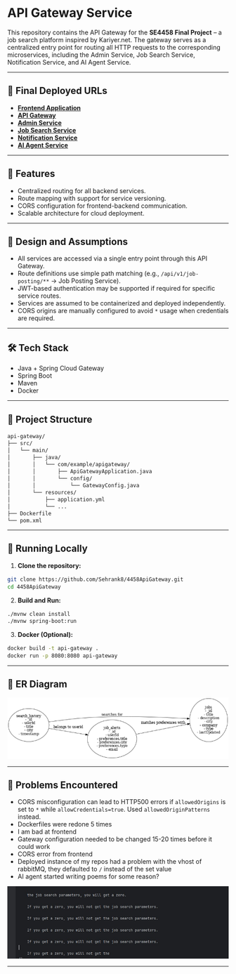 # API Gateway Service

This repository contains the API Gateway for the **SE4458 Final Project** – a job search platform inspired by Kariyer.net. The gateway serves as a centralized entry point for routing all HTTP requests to the corresponding microservices, including the Admin Service, Job Search Service, Notification Service, and AI Agent Service.

---

## 🔗 Final Deployed URLs

- [**Frontend Application**](https://four458frontend.onrender.com)
- [**API Gateway**](https://four458aiagent.onrender.com)
- [**Admin Service**](https://four458adminservice.onrender.com)
- [**Job Search Service**](https://four458jobsearchservice.onrender.com)
- [**Notification Service**](https://four458notificationservice.onrender.com)
- [**AI Agent Service**](https://four458jobagent.onrender.com)

---

## 📌 Features

- Centralized routing for all backend services.
- Route mapping with support for service versioning.
- CORS configuration for frontend-backend communication.
- Scalable architecture for cloud deployment.

---

## 🧠 Design and Assumptions

- All services are accessed via a single entry point through this API Gateway.
- Route definitions use simple path matching (e.g., `/api/v1/job-posting/**` → Job Posting Service).
- JWT-based authentication may be supported if required for specific service routes.
- Services are assumed to be containerized and deployed independently.
- CORS origins are manually configured to avoid `*` usage when credentials are required.

---

## 🛠️ Tech Stack

- Java + Spring Cloud Gateway
- Spring Boot
- Maven
- Docker

---

## 📂 Project Structure

```
api-gateway/
├── src/
│   └── main/
│       ├── java/
│       │   └── com/example/apigateway/
│       │       ├── ApiGatewayApplication.java
│       │       └── config/
│       │           └── GatewayConfig.java
│       └── resources/
│           ├── application.yml
│           └── ...
├── Dockerfile
└── pom.xml
```

---

## 🧪 Running Locally

1. **Clone the repository:**

```bash
git clone https://github.com/Sehrank8/4458ApiGateway.git
cd 4458ApiGateway
```

2. **Build and Run:**

```bash
./mvnw clean install
./mvnw spring-boot:run
```

3. **Docker (Optional):**

```bash
docker build -t api-gateway .
docker run -p 8080:8080 api-gateway
```

---
## 🧾 ER Diagram

![ER DIAGRAM](https://github.com/Sehrank8/4458ApiGateway/blob/master/job_search_er_diagram.png)

---

## 🧩 Problems Encountered

- CORS misconfiguration can lead to HTTP500 errors if `allowedOrigins` is set to `*` while `allowCredentials=true`. Used `allowedOriginPatterns` instead.
- Dockerfiles were redone 5 times
- I am bad at frontend
- Gateway configuration needed to be changed 15-20 times before it could work
- CORS error from frontend
- Deployed instance of my repos had a problem with the vhost of rabbitMQ, they defaulted to `/` instead of the set value
- AI agent started writing poems for some reason?

![AI POEMS](https://github.com/Sehrank8/4458ApiGateway/blob/master/AI_POEM.jpg)
  
---


